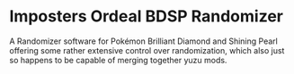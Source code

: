 # Imposters Ordeal BDSP Randomizer
A Randomizer software for Pokémon Brilliant Diamond and Shining Pearl offering some rather extensive control over randomization, which also just so happens to be capable of merging together yuzu mods.
